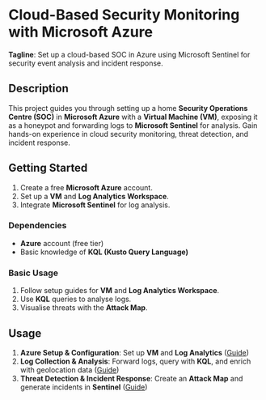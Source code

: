 # Cloud-Based Security Monitoring with Microsoft Azure 
**Tagline**: Set up a cloud-based SOC in Azure using Microsoft Sentinel for security event analysis and incident response.

## Description  
This project guides you through setting up a home **Security Operations Centre (SOC)** in **Microsoft Azure** with a **Virtual Machine (VM)**, exposing it as a honeypot and forwarding logs to **Microsoft Sentinel** for analysis. Gain hands-on experience in cloud security monitoring, threat detection, and incident response.

## Getting Started  
1. Create a free **Microsoft Azure** account.
2. Set up a **VM** and **Log Analytics Workspace**.
3. Integrate **Microsoft Sentinel** for log analysis.

### Dependencies  
- **Azure** account (free tier)
- Basic knowledge of **KQL (Kusto Query Language)**

### Basic Usage  
1. Follow setup guides for **VM** and **Log Analytics Workspace**.
2. Use **KQL** queries to analyse logs.
3. Visualise threats with the **Attack Map**.

## Usage  
1. **Azure Setup & Configuration**: Set up **VM** and **Log Analytics** ([Guide](01-azure-setup/a.vm-configuration.md))  
2. **Log Collection & Analysis**: Forward logs, query with **KQL**, and enrich with geolocation data ([Guide](02-log-analysis/a.log-forwarding.md))  
3. **Threat Detection & Incident Response**: Create an **Attack Map** and generate incidents in **Sentinel** ([Guide](03-threat-detection/a.attack-map.md))
